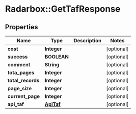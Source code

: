 # Radarbox::GetTafResponse

## Properties
Name | Type | Description | Notes
------------ | ------------- | ------------- | -------------
**cost** | **Integer** |  | [optional] 
**success** | **BOOLEAN** |  | [optional] 
**comment** | **String** |  | [optional] 
**tota_pages** | **Integer** |  | [optional] 
**total_records** | **Integer** |  | [optional] 
**page_size** | **Integer** |  | [optional] 
**current_page** | **Integer** |  | [optional] 
**api_taf** | [**ApiTaf**](ApiTaf.md) |  | [optional] 

